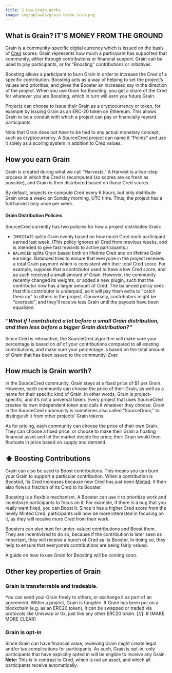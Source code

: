 ```yaml
---
title: 🌾 How Grain Works
image: img/uploads/grain-token-icon.png
---
```


## What is Grain? IT'S MONEY FROM THE GROUND

Grain is a community-specific digital currency which is issued on the basis of
[Cred](/docs/beta/cred) scores. Grain represents how much a participant has
supported that community, either through contributions or financial support.
Grain can be used to pay participants, or for “Boosting” contributions or
initiatives.

Boosting allows a participant to burn Grain in order to increase the Cred of a
specific contribution. Boosting acts as a way of helping to set the project’s
values and priorities, and gives the Booster an increased say in the direction
of the project. When you use Grain for Boosting, you get a share of the Cred for
whatever you are Boosting, which in turn will earn you future Grain.

Projects can choose to issue their Grain as a cryptocurrency or token, for
example by issuing Grain as an ERC-20 token on Ethereum. This allows Grain to be
a conduit with which a project can pay or financially reward participants.

Note that Grain does not _have_ to be tied to any actual monetary concept, such
as cryptocurrency. A SourceCred project can name it “Points” and use it solely
as a scoring system in addition to Cred values.

## How you earn Grain

Grain is created during what we call “Harvests.” A Harvest is a two-step process
in which the Cred is recomputed (so scores are as fresh as possible), and Grain
is then distributed based on those Cred scores.

By default, projects re-compute Cred every 6 hours, but only distribute Grain
once a week: on Sunday morning, UTC time. Thus, the project has a full harvest
only once per week.

#### Grain Distribution Policies

SourceCred currently has two policies for how a project distributes Grain:

- `IMMEDIATE` splits Grain evenly based on how much Cred each participant earned
  last week. (This policy ignores all Cred from previous weeks, and is intended
  to give fast rewards to active participants.)
- `BALANCED` splits Grain based both on lifetime Cred and on lifetime Grain
  earnings. Balanced tries to ensure that everyone in the project receives a
  total Grain payment which is consistent with their total Cred score. For
  example, suppose that a contributor used to have a low Cred score, and as such
  received a small amount of Grain. However, the community recently changed its
  weights, or added a new plugin, such that the contributor now has a larger
  amount of Cred. The balanced policy sees that this contributor is underpaid,
  so it will pay them extra to "catch them up" to others in the project.
  Conversely, contributors might be "overpaid", and they'll receive less Grain
  until the payouts have been equalized.

### _“What if I contributed a lot before a small Grain distribution, and then less before a bigger Grain distribution?”_

Since Cred is retroactive, the SourceCred algorithm will make sure your
percentage is based on _all_ of your contributions compared to all existing
contributions, and make sure your percentage is based on the total amount of
Grain that has been issued to the community. _Ever._

## How much is Grain worth?

In the SourceCred community, Grain stays at a fixed price of \$1 per Grain.
However, each community can choose the price of their Grain, as well as a name
for their specific kind of Grain. In other words, Grain is project-specific, and
it’s not a universal token. Every project that uses SourceCred creates its own
independent token and calls it whatever they choose. Grain in the SourceCred
community is sometimes also called “SourceGrain,” to distinguish it from other
projects’ Grain tokens.

As for pricing, each community can choose the price of their own Grain. They can
choose a fixed price, or choose to make their Grain a floating financial asset
and let the market decide the price; their Grain would then fluctuate in price
based on supply and demand.

## ⬆️ Boosting Contributions

Grain can also be used to Boost contributions. This means you can burn your
Grain to support a particular contribution. When a contribution is Boosted, its
Cred increases because new Cred has just been
[Minted](/docs/beta/cred#-cred-minting). It then also flows a fraction of its
Cred to its Booster.

Boosting is a flexible mechanism. A Booster can use it to prioritize work and
incentivize participants to focus on it. For example, if there is a bug that you
really want fixed, you can Boost it. Since it has a higher Cred score from the
newly Minted Cred, participants will now be more interested in focusing on it,
as they will receive more Cred from their work.

Boosters can also hunt for under-valued contributions and Boost them. They are
incentivized to do so, because if the contribution is later seen as important,
they will receive a bunch of Cred as its Booster. In doing so, they help to
ensure that everyone’s contributions are being fairly valued.

A guide on how to use Grain for Boosting will be coming soon.

## Other key properties of Grain

### Grain is transferrable and tradeable.

You can send your Grain freely to others, or exchange it as part of an
agreement. Within a project, Grain is fungible. If Grain has been put on a
blockchain (e.g. as an ERC20 token), it can be swapped or traded via protocols
like Uniswap or 0x, just like any other ERC20 token. [//]: # (MAKE MORE CLEAR)

### Grain is opt-in

Since Grain can have financial value, receiving Grain might create legal and/or
tax complications for participants. As such, Grain is opt-in; only participants
that have explicitly opted in will be eligible to receive any Grain. **Note:**
This is in contrast to Cred, which is _not_ an asset, and which all participants
receive automatically.
